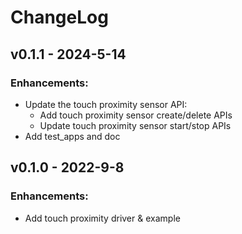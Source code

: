 # ChangeLog

## v0.1.1 - 2024-5-14

### Enhancements:
* Update the touch proximity sensor API:
  * Add touch proximity sensor create/delete APIs
  * Update touch proximity sensor start/stop APIs
* Add test_apps and doc

## v0.1.0 - 2022-9-8

### Enhancements:
* Add touch proximity driver & example